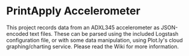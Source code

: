 # PrintApply Accelerometer

This project records data from an ADXL345 accelerometer as JSON-encoded text files. These can be parsed using the included Logstash configuration file, or with some data manipulation, using Plot.ly's cloud graphing/charting service. Please read the Wiki for more information.
